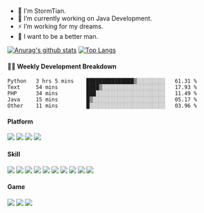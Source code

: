 - 💬 I'm StormTian.
- 🔭 I’m currently working on Java Development.
- ⚡ I’m working for my dreams.
- 🌱 I want to be a better man.


[![Anurag's github stats](https://github-readme-stats.vercel.app/api?username=StormTian&show_icons=true&theme=radical)](https://github.com/anuraghazra/github-readme-stats)
[![Top Langs](https://github-readme-stats.vercel.app/api/top-langs/?username=StormTian&show_icons=true&theme=radical)](https://github.com/anuraghazra/github-readme-stats)


#### 🏊‍♂️ <a>Weekly Development Breakdown</a>
<!--START_SECTION:waka-->
```text
Python   3 hrs 5 mins    ███████████████▒░░░░░░░░░   61.31 % 
Text     54 mins         ████▒░░░░░░░░░░░░░░░░░░░░   17.93 % 
PHP      34 mins         ███░░░░░░░░░░░░░░░░░░░░░░   11.49 % 
Java     15 mins         █▒░░░░░░░░░░░░░░░░░░░░░░░   05.17 % 
Other    11 mins         █░░░░░░░░░░░░░░░░░░░░░░░░   03.96 % 
```
<!--END_SECTION:waka-->

#### Platform
[![](https://img.shields.io/badge/macOS-10.15-292e33?style=flat-square&logo=apple&logoColor=ffffff)](https://www.tonymacx86.com/)
[![](https://img.shields.io/badge/Windows-10-2376bc?style=flat-square&logo=windows&logoColor=ffffff)](https://www.microsoft.com/windows/get-windows-10)
[![](https://img.shields.io/badge/IDE-Visual%20Studio%20Code-blue?style=flat-square&logo=visual-studio-code&logoColor=ffffff)](https://code.visualstudio.com/)
[![](https://img.shields.io/badge/Intellij-Idea-blue?style=flat-square&logo=intellijidea&logoColor=000000)](https://code.visualstudio.com/)

#### Skill
[![](https://img.shields.io/badge/-Java-007396?style=flat-square&logo=java&logoColor=ffffff)](https://reactjs.org/)
[![](https://img.shields.io/badge/-Spring-6DB33F?style=flat-square&logo=spring&logoColor=white)](https://postcss.org/)
[![](https://img.shields.io/badge/-Docker-2496ED?style=flat-square&logo=docker&logoColor=ffffff)](https://www.docker.com/)
[![](https://img.shields.io/badge/-MySQL-003545?style=flat-square&logo=mysql&logoColor=white)](https://mariadb.com/)
[![](https://img.shields.io/badge/-Git-f05032?style=flat-square&logo=git&logoColor=white)](https://git-scm.com/)
[![](https://img.shields.io/badge/-Linux-fcc624?style=flat-square&logo=linux&logoColor=white)](https://www.linuxfoundation.org/)
[![](https://img.shields.io/badge/-Nginx-269539?style=flat-square&logo=nginx&logoColor=ffffff)](https://nginx.org/)
[![](https://img.shields.io/badge/-ElasticSearch-005571?style=flat-square&logo=elasticsearch&logoColor=white)](https://www.typescriptlang.org/)
[![](https://img.shields.io/badge/-Redis-dc382d?style=flat-square&logo=redis&logoColor=white)](https://sass-lang.com/)
[![](https://img.shields.io/badge/-Python-3776AB?style=flat-square&logo=python&logoColor=ffffff)](https://stylus-lang.com/)

#### Game
[![](https://img.shields.io/badge/iPhone-XR-000000?style=flat-square&logo=apple&logoColor=ffffff)](https://www.blackberry.com/)
![](https://img.shields.io/badge/-Nintendo%20Switch-e60012?style=flat-square&logo=nintendo%20switch&logoColor=ffffff)
[![](https://img.shields.io/badge/Steam-171a21?style=flat-square&logo=steam&logoColor=ffffff)](https://steamcommunity.com/id/antzuhl)
